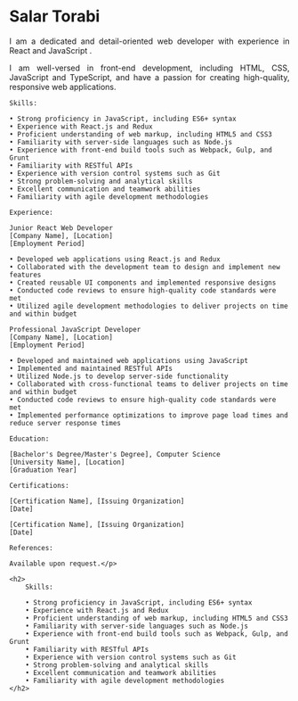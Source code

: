 <h1>Salar Torabi</h1>

<p align="justify">
    I am a dedicated and detail-oriented web developer with experience in React and JavaScript . 
</p>
<p align="justify">
    I am well-versed in front-end development, including HTML, CSS, JavaScript and TypeScript, and have a passion for creating high-quality, responsive web applications.
</p>

    
    Skills:
    
    • Strong proficiency in JavaScript, including ES6+ syntax
    • Experience with React.js and Redux
    • Proficient understanding of web markup, including HTML5 and CSS3
    • Familiarity with server-side languages such as Node.js
    • Experience with front-end build tools such as Webpack, Gulp, and Grunt
    • Familiarity with RESTful APIs
    • Experience with version control systems such as Git
    • Strong problem-solving and analytical skills
    • Excellent communication and teamwork abilities
    • Familiarity with agile development methodologies
    
    Experience:
    
    Junior React Web Developer
    [Company Name], [Location]
    [Employment Period]
    
    • Developed web applications using React.js and Redux
    • Collaborated with the development team to design and implement new features
    • Created reusable UI components and implemented responsive designs
    • Conducted code reviews to ensure high-quality code standards were met
    • Utilized agile development methodologies to deliver projects on time and within budget
    
    Professional JavaScript Developer
    [Company Name], [Location]
    [Employment Period]
    
    • Developed and maintained web applications using JavaScript
    • Implemented and maintained RESTful APIs
    • Utilized Node.js to develop server-side functionality
    • Collaborated with cross-functional teams to deliver projects on time and within budget
    • Conducted code reviews to ensure high-quality code standards were met
    • Implemented performance optimizations to improve page load times and reduce server response times
    
    Education:
    
    [Bachelor's Degree/Master's Degree], Computer Science
    [University Name], [Location]
    [Graduation Year]
    
    Certifications:
    
    [Certification Name], [Issuing Organization]
    [Date]
    
    [Certification Name], [Issuing Organization]
    [Date]
    
    References:
    
    Available upon request.</p>

    <h2> 
        Skills:
        
        • Strong proficiency in JavaScript, including ES6+ syntax
        • Experience with React.js and Redux
        • Proficient understanding of web markup, including HTML5 and CSS3
        • Familiarity with server-side languages such as Node.js
        • Experience with front-end build tools such as Webpack, Gulp, and Grunt
        • Familiarity with RESTful APIs
        • Experience with version control systems such as Git
        • Strong problem-solving and analytical skills
        • Excellent communication and teamwork abilities
        • Familiarity with agile development methodologies
    </h2>
